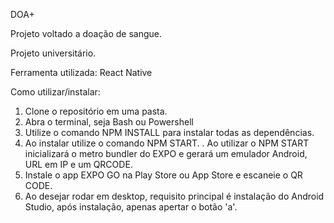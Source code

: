 DOA+

Projeto voltado a doação de sangue.

Projeto universitário.

Ferramenta utilizada: React Native

Como utilizar/instalar:

1. Clone o repositório em uma pasta.
2. Abra o terminal, seja Bash ou Powershell
3. Utilize o comando NPM INSTALL para instalar todas as dependências.
4. Ao instalar utilize o comando NPM START.
   . Ao utilizar o NPM START inicializará o metro bundler do EXPO e gerará um emulador Android, URL em IP e um QRCODE.
6. Instale o app EXPO GO na Play Store ou App Store e escaneie o QR CODE.
7. Ao desejar rodar em desktop, requisito principal é instalação do Android Studio, após instalação, apenas apertar o botão 'a'.

